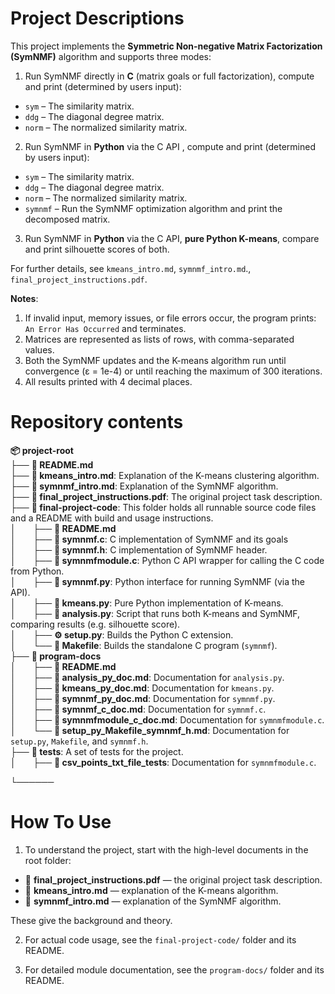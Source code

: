 # Project Descriptions

This project implements the **Symmetric Non-negative Matrix Factorization (SymNMF)** algorithm and supports three modes:

1. Run SymNMF directly in **C** (matrix goals or full factorization), compute and print (determined by users input):
- `sym` – The similarity matrix.  
- `ddg` – The diagonal degree matrix.  
- `norm` – The normalized similarity matrix.  

2. Run SymNMF in **Python** via the C API , compute and print (determined by users input):
- `sym` – The similarity matrix.  
- `ddg` – The diagonal degree matrix.  
- `norm` – The normalized similarity matrix.  
- `symnmf` – Run the SymNMF optimization algorithm and print the decomposed matrix.

3. Run SymNMF in **Python** via the C API, **pure Python K-means**, compare and print silhouette scores of both.

For further details, see `kmeans_intro.md`, `symnmf_intro.md`., `final_project_instructions.pdf`.

**Notes**:

1. If invalid input, memory issues, or file errors occur, the program prints: `An Error Has Occurred` and terminates.  
2. Matrices are represented as lists of rows, with comma-separated values.  
3. Both the SymNMF updates and the K-means algorithm run until convergence (ε = 1e-4) or until reaching the maximum of 300 iterations.
4. All results printed with 4 decimal places.

# Repository contents

**📦 project-root**  
├── **📄 README.md**  
├── **📄 kmeans_intro.md**: Explanation of the K-means clustering algorithm.    
├── **📄 symnmf_intro.md**: Explanation of the SymNMF algorithm.    
├── **📄 final_project_instructions.pdf**: The original project task description.  
├── **📂 final-project-code**: This folder holds all runnable source code files and a README with build and usage instructions.  
│&nbsp;&nbsp;&nbsp;&nbsp;&nbsp;&nbsp;&nbsp;├── **📄 README.md**  
│&nbsp;&nbsp;&nbsp;&nbsp;&nbsp;&nbsp;&nbsp;├── **📄 symnmf.c**: C implementation of SymNMF and its goals
│&nbsp;&nbsp;&nbsp;&nbsp;&nbsp;&nbsp;&nbsp;├── **📄 symnmf.h**: C implementation of SymNMF header.    
│&nbsp;&nbsp;&nbsp;&nbsp;&nbsp;&nbsp;&nbsp;├── **📄 symnmfmodule.c**: Python C API wrapper for calling the C code from Python.  
│&nbsp;&nbsp;&nbsp;&nbsp;&nbsp;&nbsp;&nbsp;├── **📄 symnmf.py**: Python interface for running SymNMF (via the API).  
│&nbsp;&nbsp;&nbsp;&nbsp;&nbsp;&nbsp;&nbsp;├── **📄 kmeans.py**: Pure Python implementation of K-means.  
│&nbsp;&nbsp;&nbsp;&nbsp;&nbsp;&nbsp;&nbsp;├── **📄 analysis.py**: Script that runs both K-means and SymNMF, comparing results (e.g. silhouette score).  
│&nbsp;&nbsp;&nbsp;&nbsp;&nbsp;&nbsp;&nbsp;├── **⚙️ setup.py**: Builds the Python C extension.  
│&nbsp;&nbsp;&nbsp;&nbsp;&nbsp;&nbsp;&nbsp;└── **📄 Makefile**: Builds the standalone C program (`symnmf`).  
├── **📂 program-docs**  
│&nbsp;&nbsp;&nbsp;&nbsp;&nbsp;&nbsp;&nbsp;├── **📄 README.md**  
│&nbsp;&nbsp;&nbsp;&nbsp;&nbsp;&nbsp;&nbsp;├── **📄 analysis_py_doc.md**: Documentation for `analysis.py`.  
│&nbsp;&nbsp;&nbsp;&nbsp;&nbsp;&nbsp;&nbsp;├── **📄 kmeans_py_doc.md**: Documentation for `kmeans.py`.  
│&nbsp;&nbsp;&nbsp;&nbsp;&nbsp;&nbsp;&nbsp;├── **📄 symnmf_py_doc.md**: Documentation for `symnmf.py`.  
│&nbsp;&nbsp;&nbsp;&nbsp;&nbsp;&nbsp;&nbsp;├── **📄 symnmf_c_doc.md**: Documentation for `symnmf.c`.  
│&nbsp;&nbsp;&nbsp;&nbsp;&nbsp;&nbsp;&nbsp;├── **📄 symnmfmodule_c_doc.md**: Documentation for `symnmfmodule.c`.  
│&nbsp;&nbsp;&nbsp;&nbsp;&nbsp;&nbsp;&nbsp;└── **📄 setup_py_Makefile_symnmf_h.md**: Documentation for `setup.py`, `Makefile`, and `symnmf.h`.  
├── **📂 tests**: A set of tests for the project.  
│&nbsp;&nbsp;&nbsp;&nbsp;&nbsp;&nbsp;&nbsp;├── **📂 csv_points_txt_file_tests**: Documentation for `symnmfmodule.c`.  

└──────
# How To Use

1. To understand the project, start with the high-level documents in the root folder:

- 📄 **final_project_instructions.pdf** — the original project task description.  
- 📄 **kmeans_intro.md** — explanation of the K-means algorithm.  
- 📄 **symnmf_intro.md** — explanation of the SymNMF algorithm.  

These give the background and theory.  

2. For actual code usage, see the `final-project-code/` folder and its README.

4. For detailed module documentation, see the `program-docs/` folder and its README.




